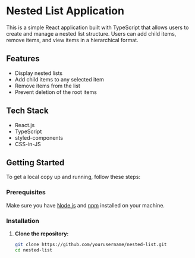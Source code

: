 # Nested List Application

This is a simple React application built with TypeScript that allows users to create and manage a nested list structure. Users can add child items, remove items, and view items in a hierarchical format.

## Features

- Display nested lists
- Add child items to any selected item
- Remove items from the list
- Prevent deletion of the root items

## Tech Stack

- React.js
- TypeScript
- styled-components
- CSS-in-JS

## Getting Started

To get a local copy up and running, follow these steps:

### Prerequisites

Make sure you have [Node.js](https://nodejs.org/) and [npm](https://www.npmjs.com/) installed on your machine.

### Installation

1. **Clone the repository:**

   ```bash
   git clone https://github.com/yourusername/nested-list.git
   cd nested-list